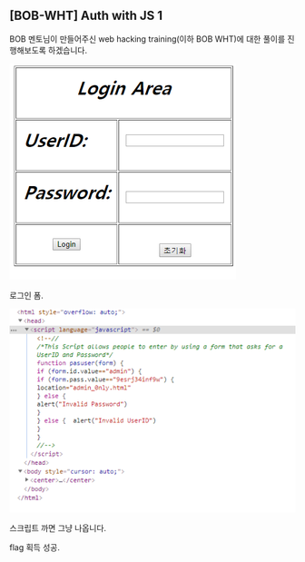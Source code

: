 ## [BOB-WHT] Auth with JS 1

BOB 멘토님이 만들어주신 web hacking training(이하 BOB WHT)에 대한 풀이를 진행해보도록 하겠습니다.

![img1](190805/img1.png)

로그인 폼.



![img2](190805/img2.PNG)

스크립트 까면 그냥 나옵니다.

flag 획득 성공.